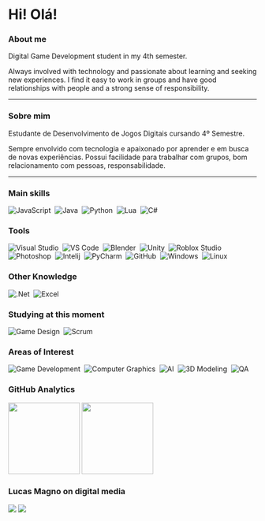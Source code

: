 # Hi! Olá!

### About me
<p>
Digital Game Development student in my 4th semester.

Always involved with technology and passionate about learning and seeking new experiences. I find it easy to work in groups and have good relationships with people and a strong sense of responsibility.
</p>

___

### Sobre mim
<p>

Estudante de Desenvolvimento de Jogos Digitais cursando 4º Semestre.
</p>
<p>
Sempre envolvido com tecnologia e apaixonado por aprender e em busca de novas experiências. Possui facilidade para trabalhar com grupos, bom relacionamento com pessoas, responsabilidade.

</p>

___

### Main skills


![JavaScript](https://img.shields.io/badge/JavaScript-F7DF1E?style=for-the-badge&logo=javascript&logoColor=black)&nbsp;
![Java](https://img.shields.io/badge/Java-ED8B00?style=for-the-badge&logo=java&logoColor=black)&nbsp;
![Python](https://img.shields.io/badge/Python-3776AB?style=for-the-badge&logo=python&logoColor=white)&nbsp;
![Lua](https://img.shields.io/badge/lua-2C2D72?&style=for-the-badge&logo=lua3&logoColor=white)&nbsp;
![C#](https://img.shields.io/badge/C%23-512BD4?style=for-the-badge&logo=c-sharp&logoColor=white)&nbsp;



### Tools

![Visual Studio](https://img.shields.io/badge/-Visual%20Studio-8A62A8?style=for-the-badge&logo=visual-studio-code&logoColor=8A62A8&labelColor=8A62A8)&nbsp;
![VS Code](https://img.shields.io/badge/-VS%20Code-2B98ED?style=for-the-badge&logo=visual-studio-code&logoColor=2B98ED&labelColor=2B98ED)&nbsp;
![Blender](https://img.shields.io/badge/-Blender-FF6C24?style=for-the-badge&logo=blender&logoColor=EBEBEB&labelColor=ED8C1A)&nbsp;
![Unity](https://img.shields.io/badge/-Unity-383838?style=for-the-badge&logo=unity&logoColor=D9D9D9&labelColor=696969)&nbsp;
![Roblox Studio](https://img.shields.io/badge/-Roblox%20Studio-1F1F1F?style=for-the-badge&logo=roblox-studio&logoColor=15B1ED&labelColor=363636)&nbsp;
![Photoshop](https://img.shields.io/badge/-Adobe%20Photoshop-324699?style=for-the-badge&logo=adobe-photoshop&logoColor=1B91E0&labelColor=1f004e)&nbsp;
![Intelij](https://img.shields.io/badge/-IntelliJ%20idea-4D4D4D?style=for-the-badge&logo=intelij&logoColor=E0351B&labelColor=4D4D4D)&nbsp;
![PyCharm](https://img.shields.io/badge/-PyCharm-00A36C?style=for-the-badge&logo=pycharm&logoColor=black&labelColor=FFEA00)&nbsp;
![GitHub](https://img.shields.io/badge/-GitHub-4169E1?style=for-the-badge&logo=github&labelColor=4169E1)&nbsp;
![Windows](https://img.shields.io/badge/-Windows-4E7A94?style=for-the-badge&logo=windows&labelColor=5F97B8)&nbsp;
![Linux](https://img.shields.io/badge/-linux-FFC000?style=for-the-badge&logo=linux&logoColor=000000&labelColor=FFC000)&nbsp;

### Other Knowledge


![.Net](https://img.shields.io/badge/.NET-5C2D91?style=for-the-badge&logo=.net&logoColor=white)&nbsp;
![Excel](https://img.shields.io/badge/Microsoft_Excel-217346?style=for-the-badge&logo=microsoft-excel&logoColor=white)&nbsp;

   
     
### Studying at this moment

![Game Design](https://img.shields.io/badge/-Game_Design-3498DB?style=for-the-badge&logo=teste&labelColor=1f004e)&nbsp;
![Scrum](https://img.shields.io/badge/Scrum-ED8B00?style=for-the-badge&logo=scrum&logoColor=white)&nbsp;

### Areas of Interest

![Game Development](https://img.shields.io/badge/-Game_Development-1E47FC?style=for-the-badge&logo=data-science&labelColor=1f004e)&nbsp;
![Computer Graphics](https://img.shields.io/badge/Computer_Graphics-9F46C7?style=for-the-badge&logo=AI&labelColor=1f004e)&nbsp;
![AI](https://img.shields.io/badge/Artificial_Intelligence-DB1A1A?style=for-the-badge&logo=AI&labelColor=1f004e)&nbsp;
![3D Modeling](https://img.shields.io/badge/3D-Modeling-E68619?style=for-the-badge&logo=AI&labelColor=BD6F17)&nbsp;
![QA](https://img.shields.io/badge/-Quality_Assurance-F2E916?style=for-the-badge&logo=ethics&labelColor=1f004e)&nbsp;


### GitHub Analytics

<p align="left">
  <img height="145em" src="https://github-readme-stats.vercel.app/api?username=0bskurs&show_icons=true&theme=merko"/>
  <img height="145em" src="https://github-readme-stats.vercel.app/api/top-langs/?username=0bskurs&hide=css,html&layout=compact&theme=merko"/>
</p>

### Lucas Magno on digital media
<p>
<a href="https://www.linkedin.com/in/lucas-magno-oliveira/"><img src="https://img.shields.io/badge/-Linkedin-0096FF?style=for-the-badge&logo=Linkedin&logoColor=000000"/></a>
<a href="mailto:magnoart16@gmail.com"><img src="https://img.shields.io/badge/-eMail-E34F26?style=for-the-badge&logo=microsoft-outlook&logoColor=white"/></a>
  
</p>


